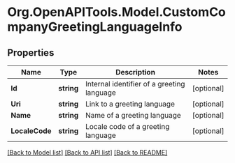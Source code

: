 
# Org.OpenAPITools.Model.CustomCompanyGreetingLanguageInfo

## Properties

Name | Type | Description | Notes
------------ | ------------- | ------------- | -------------
**Id** | **string** | Internal identifier of a greeting language | [optional] 
**Uri** | **string** | Link to a greeting language | [optional] 
**Name** | **string** | Name of a greeting language | [optional] 
**LocaleCode** | **string** | Locale code of a greeting language | [optional] 

[[Back to Model list]](../README.md#documentation-for-models)
[[Back to API list]](../README.md#documentation-for-api-endpoints)
[[Back to README]](../README.md)

